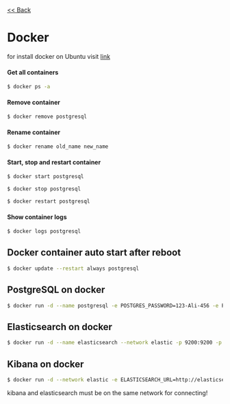 [<< Back](README.md)

# Docker

for install docker on Ubuntu visit [link](https://docs.docker.com/engine/install/ubuntu/) 

#### Get all containers

```Bash
$ docker ps -a
```

#### Remove container

```Bash
$ docker remove postgresql
```

#### Rename container

```Bash
$ docker rename old_name new_name
```

#### Start, stop and restart container

```Bash
$ docker start postgresql
```

```Bash
$ docker stop postgresql
```

```Bash
$ docker restart postgresql
```

#### Show container logs

```Bash
$ docker logs postgresql
```

## Docker container auto start after reboot

```Bash
$ docker update --restart always postgresql 
```

## PostgreSQL on docker

```Bash
$ docker run -d --name postgresql -e POSTGRES_PASSWORD=123-Ali-456 -e PGDATA=/var/lib/postgresql/data/pgdata -p 5432:5432 -v $HOME/db/postgresql:/var/lib/postgresql/data postgres
```

## Elasticsearch on docker

```Bash
$ docker run -d --name elasticsearch --network elastic -p 9200:9200 -p 9300:9300 -e "xpack.security.enabled=false" -e "discovery.type=single-node" docker.elastic.co/elasticsearch/elasticsearch:8.4.1
```

## Kibana on docker

```Bash
$ docker run -d --network elastic -e ELASTICSEARCH_URL=http://elasticsearch:9200 -p 5601:5601 kibana:8.4.2
```

kibana and elasticsearch must be on the same network for connecting!

